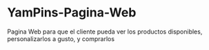 # YamPins-Pagina-Web
Pagina Web para que el cliente pueda ver los productos disponibles, personalizarlos a gusto, y comprarlos
